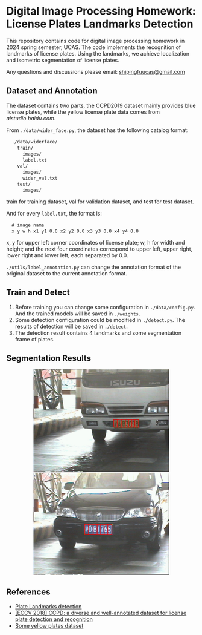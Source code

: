 # Digital Image Processing Homework: License Plates Landmarks Detection

This repository contains code for digital image processing homework in 2024 spring semester, UCAS. The code implements the recognition of landmarks of license plates. Using the landmarks, we achieve localization and isometric segmentation of license plates.

Any questions and discussions please email: shipingfuucas@gmail.com

## Dataset and Annotation

The dataset contains two parts, the CCPD2019 dataset mainly provides blue license plates, while the yellow license plate data comes from *aistudio.baidu.com*.

From ``./data/wider_face.py``, the dataset has the following catalog format:

```Shell
  ./data/widerface/
    train/
      images/
      label.txt
    val/
      images/
      wider_val.txt
    test/
      images/
```

train for training dataset, val for validation dataset, and test for test dataset.

And for every ``label.txt``, the format is:

```Shell
  # image name
  x y w h x1 y1 0.0 x2 y2 0.0 x3 y3 0.0 x4 y4 0.0 
```

x, y for upper left corner coordinates of license plate; w, h for width and height; and the next four coordinates correspond to upper left, upper right, lower right and lower left, each separated by 0.0.

``./utils/label_annotation.py`` can change the annotation format of the original dataset to the current annotation format.

## Train and Detect

1. Before training you can change some configuration in ``./data/config.py``. And the trained models will be saved in ``./weights``.
2. Some detection configuration could be modified in ``./detect.py``. The results of detection will be saved in ``./detect``.
3. The detection result contains 4 landmarks and some segmentation frame of plates.

## Segmentation Results

<p align="center"><img src="detect/16.jpg" width="360"><img src="detect/18.jpg" width="360"></p>

## References
- [Plate Landmarks detection](https://github.com/Fanghc95/Plate-Landmarks-detection/blob/main/README.md?plain=1)
- [[ECCV 2018] CCPD: a diverse and well-annotated dataset for license plate detection and recognition](https://github.com/detectRecog/CCPD?tab=readme-ov-file#dataset-annotations)
- [Some yellow plates dataset](https://aistudio.baidu.com/datasetdetail/175158)
